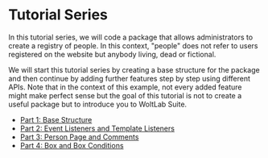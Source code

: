 # Tutorial Series

In this tutorial series, we will code a package that allows administrators to create a registry of people.
In this context, "people" does not refer to users registered on the website but anybody living, dead or fictional.

We will start this tutorial series by creating a base structure for the package and then continue by adding further features step by step using different APIs.
Note that in the context of this example, not every added feature might make perfect sense but the goal of this tutorial is not to create a useful package but to introduce you to WoltLab Suite.

- [Part 1: Base Structure](part_1.md)
- [Part 2: Event Listeners and Template Listeners](part_2.md)
- [Part 3: Person Page and Comments](part_3.md)
- [Part 4: Box and Box Conditions](part_4.md)
